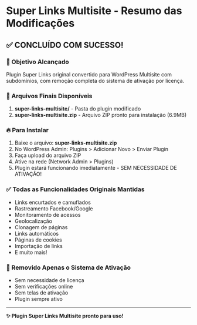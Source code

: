 # Super Links Multisite - Resumo das Modificações

## ✅ CONCLUÍDO COM SUCESSO!

### 🎯 Objetivo Alcançado
Plugin Super Links original convertido para WordPress Multisite com subdomínios, com remoção completa do sistema de ativação por licença.

### 📁 Arquivos Finais Disponíveis
1. **super-links-multisite/** - Pasta do plugin modificado  
2. **super-links-multisite.zip** - Arquivo ZIP pronto para instalação (6.9MB)

### 🔥 Para Instalar
1. Baixe o arquivo: **super-links-multisite.zip**
2. No WordPress Admin: Plugins > Adicionar Novo > Enviar Plugin
3. Faça upload do arquivo ZIP
4. Ative na rede (Network Admin > Plugins)
5. Plugin estará funcionando imediatamente - SEM NECESSIDADE DE ATIVAÇÃO!

### ✅ Todas as Funcionalidades Originais Mantidas
- Links encurtados e camuflados
- Rastreamento Facebook/Google  
- Monitoramento de acessos
- Geolocalização
- Clonagem de páginas
- Links automáticos
- Páginas de cookies
- Importação de links
- E muito mais!

### 🚫 Removido Apenas o Sistema de Ativação
- Sem necessidade de licença
- Sem verificações online
- Sem telas de ativação
- Plugin sempre ativo

---
**✨ Plugin Super Links Multisite pronto para uso!**
